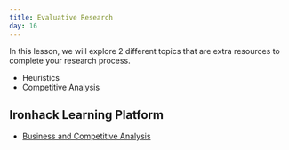 ```yaml
---
title: Evaluative Research
day: 16
---
```


In this lesson, we will explore 2 different topics that are extra resources to complete your research process. 

- Heuristics
- Competitive Analysis


Ironhack Learning Platform
-----------

- [Business and Competitive Analysis](http://learn.ironhack.com/#/learning_unit/3327)


